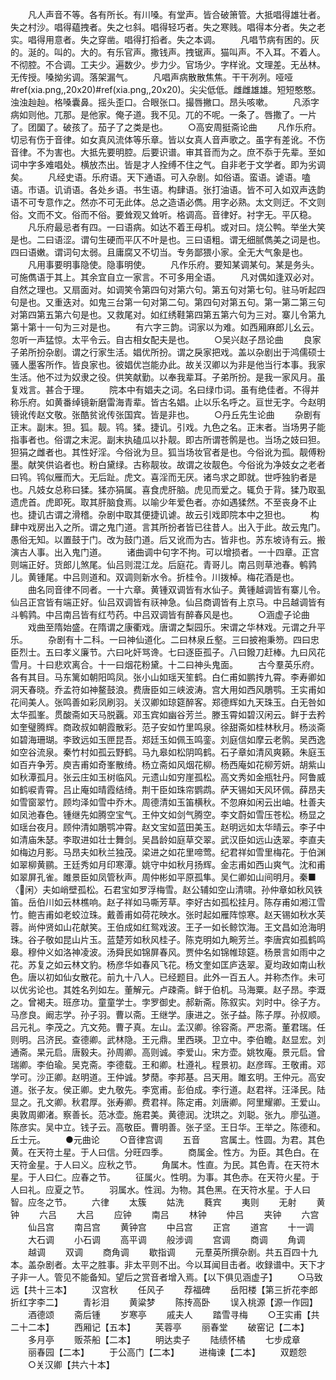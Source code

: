 <!-- { "loadSidebar": true } -->
　　凡人声音不等。各有所长。有川嗓。有堂声。皆合破箫管。大抵唱得雄壮者。失之村沙。唱得藴拽者。失之乜斜。唱得轻巧者。失之寒贱。唱得本分者。失之老实。唱得用意者。失之穿凿。唱得打搯者。失之本调。
　　凡唱节病有困的。灰的。涎的。叫的。大的。有乐官声。撒钱声。拽锯声。猫叫声。不入耳。不着人。不彻腔。不合调。工夫少。遍数少。步力少。官场少。字样讹。文理差。无丛林。无传授。嗓拗劣调。落架漏气。
　　凡唱声病散散焦焦。干干冽冽。哑哑#ref(xia.png,,20x20)#ref(xia.png,,20x20)。尖尖低低。雌雌雄雄。短短憨憨。浊浊赸赸。格嗓囊鼻。摇头歪口。合眼张口。撮唇撇口。昂头咳嗽。
　　凡添字病如则他。兀那。是他家。俺子道。我不见。兀的不呢。一条了。唇撒了。一片了。团圞了。破孩了。茄子了之类是也。
　　○高安周挺斋论曲
　　凡作乐府。切忌有伤于音律。如女真风流体等乐章。皆以女真人音声歌之。虽字有差讹。不伤音律。不为害也。大抵先要明腔。后要识谱。审其音而为之。庶不忝于先辈。至如词中字多难唱处。横放杰出。皆是才人拴缚不住之气。自非老于文学者。即为劣调矣。
　　凡经史语。乐府语。天下通语。可入杂剧。如俗语。蛮语。谑语。嗑语。市语。讥诮语。各处乡语。书生语。构肆语。张打油语。皆不可入如双声迭韵语不可专意作之。然亦不可无此体。总之造语必儁。用字必熟。太文则迂。不文则俗。文而不文。俗而不俗。要耸观又耸听。格调高。音律好。衬字无。平仄稳。
　　凡乐府最忌者有四。一曰语病。如达不着王母机。或对曰。烧公鸭。举坐大笑是也。二曰语涩。谓句生硬而平仄不叶是也。三曰语粗。谓无细腻儁美之词是也。四曰语嫩。谓词句太弱。且庸腐又不切当。专务鄙猥小家。全无大气象是也。
　　凡用事要明事隐使。隐事明使。
　　凡作乐府。要知某调某句。某是务头。可施儁语于其上。其余宜自立一家言。不可多用全语。
　　凡对偶如逢双必对。自然之理也。又扇面对。如调笑令第四句对第六句。第五句对第七句。驻马听起四句是也。又重迭对。如鬼三台第一句对第二句。第四句对第五句。第一第二第三句对第四第五第六句是也。又救尾对。如红绣鞋第四第五第六句为三对。寨儿令第九第十第十一句为三对是也。
　　有六字三韵。词家以为难。如西厢麻郎儿幺云。忽听一声猛惊。太平令云。自古相女配夫是也。
　　○吴兴赵子昂论曲
　　良家子弟所扮杂剧。谓之行家生活。娼优所扮。谓之戾家把戏。盖以杂剧出于鸿儒硕士骚人墨客所作。皆良家也。彼娼优岂能办此。故关汉卿以为非是他当行本事。我家生活。他不过为奴隶之役。供笑献勤。以奉我辈耳。子弟所扮。是我一家风月。虽复戏言。甚合于理。
　　院本中有娼夫之词。名曰绿巾词。虽有绝佳者。不得并称乐府。如黄番绰镜新磨雷海青辈。皆古名娼。止以乐名呼之。亘世无字。今赵明镜讹传赵文敬。张酷贫讹传张国宾。皆是非也。
　　○丹丘先生论曲
　　杂剧有正末。副末。狚。狐。靓。鸨。猱。捷讥。引戏。九色之名。正末者。当场男子能指事者也。俗谓之末泥。副末执磕瓜以扑靓。即古所谓苍鹘是也。当场之妓曰狚。狚狷之雌者也。其性好淫。今俗讹为旦。狐当场妆官者是也。今俗讹为孤。靓傅粉墨。献笑供谄者也。粉白黛绿。古称靓妆。故谓之妆靓色。今俗讹为净妓女之老者曰鸨。鸨似雁而大。无后趾。虎文。喜淫而无厌。诸鸟求之即就。世呼独豹者是也。凡妓女总称曰猱。猱亦狷属。喜食虎肝脑。虎见而爱之。辄负于背。猱乃取虱遗虎首。虎即死。取其肝脑食焉。以喻少年爱色者。亦如遇猱然。不至丧身不止也。捷讥古谓之滑稽。杂剧中取其便捷讥谑。故云引戏即院本中之狚也。
　　构肆中戏房出入之所。谓之鬼门道。言其所扮者皆已往昔人。出入于此。故云鬼门。愚俗无知。以置鼓于门。改为鼓门道。后又讹而为古。皆非也。苏东坡诗有云。搬演古人事。出入鬼门道。
　　诸曲调中句字不拘。可以增损者。一十四章。正宫则端正好。货郎儿煞尾。仙吕则混江龙。后庭花。青哥儿。南吕则草池春。鹌鹑儿。黄锺尾。中吕则道和。双调则新水令。折桂令。川拨棹。梅花酒是也。
　　曲名同音律不同者。一十六章。黄锺双调皆有水仙子。黄锺越调皆有寨儿令。仙吕正宫皆有端正好。仙吕双调皆有祆神急。仙吕商调皆有上京马。中吕越调皆有斗鹌鹑。中吕南吕皆有红芍药。中吕双调皆有醉春风是也。
　　○涵虚子论曲
　　戏曲至隋始盛。在隋谓之康衢戏。唐谓之梨园乐。宋谓之华林戏。元谓之升平乐。
　　杂剧有十二科。一曰神仙道化。二曰林泉丘壑。三曰披袍秉笏。四曰忠臣烈士。五曰孝义廉节。六曰叱奸骂谗。七曰逐臣孤子。八曰鏺刀赶棒。九曰风花雪月。十曰悲欢离合。十一曰烟花粉黛。十二曰神头鬼面。
　　古今羣英乐府。各有其目。马东篱如朝阳鸣凤。张小山如瑶天笙鹤。白仁甫如鹏抟九霄。李寿卿如洞天春晓。乔孟符如神鳌鼓浪。费唐臣如三峡波涛。宫大用如西风鵰鹗。王实甫如花间美人。张鸣善如彩凤刷羽。关汉卿如琼筵醉客。郑德辉如九天珠玉。白无咎如太华孤峯。贯酸斋如天马脱覊。邓玉宾如幽谷芳兰。滕玉霄如碧汉闲云。鲜于去矜如奎璧腾辉。商政叔如朝霞散彩。范子安如竹里鸣泉。徐甜斋如桂林秋月。杨淡斋如碧海珊瑚。李致远如玉匣昆吾。郑廷玉如佩玉鸣銮。刘庭信如摩云老鹘。吴西逸如空谷流泉。秦竹村如孤云野鹤。马九皋如松阴鸣鹤。石子章如清风爽籁。朱庭玉如百卉争芳。庾吉甫如奇峯散绮。杨立斋如风烟花柳。杨西庵如花柳芳妍。胡紫山如秋潭孤月。张云庄如玉树临风。元遗山如穷崖孤松。高文秀如金瓶牡丹。阿鲁威如鹤唳青霄。吕止庵如晴霞结绮。荆干臣如珠帘鹦鹉。萨天锡如天风环佩。薛昂夫如雪窗翠竹。顾均泽如雪中乔木。周德清如玉笛横秋。不忽麻如闲云出岫。杜善夫如凤池春色。锺继先如腾空宝气。王仲文如剑气腾空。李文蔚如雪压苍松。杨显之如瑶台夜月。顾仲清如鵰鹗冲霄。赵文宝如蓝田美玉。赵明远如太华晴云。李子中如清庙朱瑟。李取进如壮士舞剑。吴昌龄如庭草交翠。武汉臣如远山迭翠。李直夫如梅边月影。马昂夫如秋兰独茂。梁进之如花里啼莺。纪君祥如雪里梅花。于伯渊如翠柳黄鹂。王廷秀如月印寒潭。姚守中如秋月扬辉。金志甫如西山爽气。沈和甫如翠屏孔雀。雎景臣如凤管秋声。周仲彬如平原孤隼。吴仁卿如山间明月。秦■〈闲〉夫如峭壁孤松。石君宝如罗浮梅雪。赵公辅如空山清啸。孙仲章如秋风铁笛。岳伯川如云林樵响。赵子祥如马嘶芳草。李好古如孤松挂月。陈存甫如湘江雪竹。鲍吉甫如老蛟泣珠。戴善甫如荷花映水。张时起如雁阵惊寒。赵天锡如秋水芙蓉。尚仲贤如山花献笑。王伯成如红鸳戏波。王子一如长鲸饮海。王文昌如沧海明珠。谷子敬如昆山片玉。蓝楚芳如秋风桂子。陈克明如九畹芳兰。李唐宾如孤鹤鸣皋。穆仲义如洛神凌波。汤舜民如锦屏春风。贾仲名如锦帷琼筵。杨景言如雨中之花。苏复之如云林文豹。杨彦华如春风飞花。杨文奎如匡庐迭翠。夏均政如南山秋色。唐以初如仙女散花。前九十八人。已经题目。此外一百五人。并称杰作。未可以优劣论也。其姓名列如左。董解元。卢疎斋。鲜于伯机。马海粟。赵子昂。李溉之。曾褐夫。班彦功。童童学士。孛罗御史。郝新斋。陈叙实。刘时中。徐子方。马彦良。阚志学。孙子羽。曹以斋。王继学。康进之。张子益。陈子厚。孙叔顺。吕元礼。李茂之。亢文苑。曹子真。左山。孟汉卿。徐容斋。严忠斋。董君瑞。任则明。吕济民。查德卿。武林隐。王元鼎。里西瑛。卫立中。李伯瞻。赵显宏。刘通斋。杲元启。唐毅夫。孙周卿。高则诚。李爱山。宋方壶。姚牧庵。景元启。曾瑞卿。李伯瑜。吴克斋。李德载。王和卿。杜遵礼。程景初。赵彦晖。王敬甫。邓学可。沙正卿。赵明道。王仲诚。梦蕑。李邦基。吕天用。雎玄明。王仲元。高安道。张子友。侯正卿。史九敬先。李宽甫。彭伯成。李行道。赵君祥。汪泽民。陆显之。孔文卿。秋君厚。张寿卿。费君祥。陈定甫。刘唐卿。阿里耀卿。王爱山。奥敦周卿渚。察善长。范冰壶。施君美。黄德润。沈珙之。刘聪。张九。廖弘道。陈彦实。吴中立。钱子云。高敬臣。曹明善。张子坚。王日华。王举之。陈德和。丘士元。
　　●元曲论
　　○音律宫调
　　五音
　　宫属土。性圆。为君。其色黄。在天符土星。于人曰信。分旺四季。
　　商属金。性方。为臣。其色白。在天符金星。于人曰义。应秋之节。
　　角属木。性直。为民。其色青。在天符木星。于人曰仁。应春之节。
　　征属火。性明。为事。其色赤。在天符火星。于人曰礼。应夏之节。
　　羽属水。性润。为物。其色黑。在天符水星。于人曰智。应冬之节。
　　六律
　　太簇 
　　姑洗 
　　蕤宾 
　　夷则 
　　无射 
　　黄钟
　　六吕
　　大吕 
　　应钟 
　　南吕 
　　林钟 
　　仲吕 
　　夹钟
　　六宫
　　仙吕宫 
　　南吕宫 
　　黄钟宫 
　　中吕宫 
　　正宫 
　　道宫
　　十一调
　　大石调 
　　小石调 
　　高平调 
　　般涉调 
　　宫调 
　　商调 
　　角调 
　　越调 
　　双调 
　　商角调 
　　歇指调
　　元羣英所撰杂剧。共五百四十九本。盖杂剧者。太平之胜事。非太平则不出。今以耳闻目击者。收録谱中。天下才子非一人。管见不能备知。望后之赏音者增入焉。【以下俱见涵虚子】
　　○马致远【共十三本】
　　汉宫秋 
　　任风子 
　　荐福碑 
　　岳阳楼【第三折花李郎折红字李二】 
　　青衫泪 
　　黄粱梦 
　　陈抟高卧 
　　误入桃源【源一作园】 
　　酒德颂 
　　斋后锺 
　　岁寒亭 
　　戚夫人 
　　踏雪寻梅
　　○王实甫【共二十二本】
　　西厢记【五本】 
　　芙蓉亭 
　　丽春堂 
　　破窑记【二本】 
　　多月亭 
　　贩茶船【二本】 
　　明达卖子 
　　陆绩怀橘 
　　七步成章 
　　丽春园【二本】 
　　于公高门【二本】 
　　进梅谏【二本】 
　　双题怨
　　○关汉卿【共六十本】

